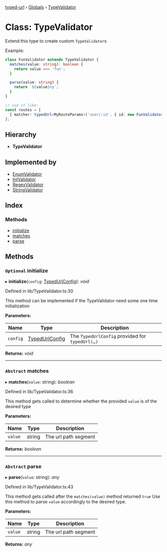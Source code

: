 [typed-url](../README.md) › [Globals](../globals.md) › [TypeValidator](typevalidator.md)

# Class: TypeValidator

Extend this type to create custom `TypeValidator`s

Example:

```typescript
class FunValidator extends TypeValidator {
  matches(value: string): boolean {
    return value === 'fun';
  }

  parse(value: string) {
    return `${value}ny`;
  }
}

// use it like:
const routes = [
  { matcher: typedUrl<MyRouteParams>('user/:id', { id: new FunValidator() }) }
];
```

## Hierarchy

* **TypeValidator**

## Implemented by

* [EnumValidator](enumvalidator.md)
* [IntValidator](intvalidator.md)
* [RegexValidator](regexvalidator.md)
* [StringValidator](stringvalidator.md)

## Index

### Methods

* [initialize](typevalidator.md#optional-initialize)
* [matches](typevalidator.md#abstract-matches)
* [parse](typevalidator.md#abstract-parse)

## Methods

### `Optional` initialize

▸ **initialize**(`config`: [TypedUrlConfig](../interfaces/typedurlconfig.md)): *void*

Defined in lib/TypeValidator.ts:30

This method can be implemented if the TypeValidator need some one time initialization

**Parameters:**

Name | Type | Description |
------ | ------ | ------ |
`config` | [TypedUrlConfig](../interfaces/typedurlconfig.md) | The `TypedUrlConfig` provided for `typedUrl(…)`  |

**Returns:** *void*

___

### `Abstract` matches

▸ **matches**(`value`: string): *boolean*

Defined in lib/TypeValidator.ts:36

This method gets called to determine whether the provided `value` is of the desired type

**Parameters:**

Name | Type | Description |
------ | ------ | ------ |
`value` | string | The url path segment  |

**Returns:** *boolean*

___

### `Abstract` parse

▸ **parse**(`value`: string): *any*

Defined in lib/TypeValidator.ts:43

This method gets called after the `matches(value)` method returned `true`
Use this method to parse `value` accordingly to the desired type.

**Parameters:**

Name | Type | Description |
------ | ------ | ------ |
`value` | string | The url path segment  |

**Returns:** *any*

